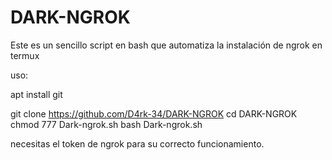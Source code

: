 # DARK-NGROK
Este es un sencillo script en bash que automatiza la instalación de ngrok en termux

uso: 

apt install git 

git clone https://github.com/D4rk-34/DARK-NGROK
cd DARK-NGROK 
chmod 777 Dark-ngrok.sh
bash Dark-ngrok.sh 

necesitas el token de ngrok para su correcto funcionamiento.


